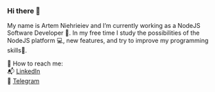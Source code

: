### Hi there 👋
My name is Artem Niehrieiev and I’m currently working as a NodeJS Software Developer :office:. In my free time I study the possibilities of the NodeJS platform :computer:, new features, and try to improve my programming skills🌱.  

:incoming_envelope: How to reach me:  
:mailbox_with_mail: [LinkedIn](https://www.linkedin.com/in/artem-niegrieiev/)  
:iphone: [Telegram](https://t.me/fatSleeper)  
